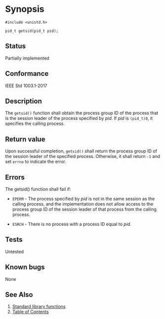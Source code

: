 # Synopsis

`#include <unistd.h>`

`pid_t getsid(pid_t pid);`

## Status

Partially implemented

## Conformance

IEEE Std 1003.1-2017

## Description

The `getsid()` function shall obtain the process group ID of the process that is the session leader of the process
specified by _pid_. If _pid_ is `(pid_t)0`, it specifies the calling process.

## Return value

Upon successful completion, `getsid()` shall return the process group ID of the session leader of the specified process.
Otherwise, it shall return `-1` and set `errno` to indicate the error.

## Errors

The getsid() function shall fail if:

* `EPERM` - The process specified by _pid_ is not in the same session as the calling process, and the implementation
 does not allow access to the process group ID of the session leader of that process from the calling process.

* `ESRCH` - There is no process with a process ID equal to _pid_.

## Tests

Untested

## Known bugs

None

## See Also

1. [Standard library functions](../README.md)
2. [Table of Contents](../../../README.md)

